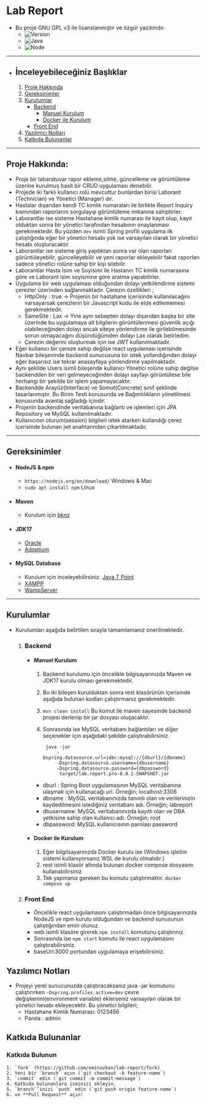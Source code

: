 # Lab Report
- Bu proje GNU GPL v3 ile lisanslanmıştır ve özgür yazılımdır.
    - ![Version](https://img.shields.io/badge/version-0.0.1-purple.svg)
    - ![Java](https://img.shields.io/badge/Java-17.0.6-orange)
    - ![Node](https://img.shields.io/badge/Node-18.16-green)


___________


- ## İnceleyebileceğiniz Başlıklar

    1. [Proje Hakkında](#Proje-Hakkında)
    2. [Gereksinimler](#Gereksinimler)
    3. [Kurulumlar](#Kurulumlar)
        - [Backend](#Backend)
            - [Manuel Kurulum](#Manuel-Kurulum)
            - [Docker ile Kurulum](#Docker-ile-Kurulum)
        - [Front End](#Front-End)
    4. [Yazılımcı Notları](#Yazılımcı-Notları)
    4. [Katkıda Bulunanlar](#Katkıda-Bulunanlar)



_________________________


## Proje Hakkında:

- Proje bir labaratuvar rapor ekleme,silme, güncelleme ve görüntüleme üzerine kurulmuş basit bir CRUD uygulaması denebilir.
- Projede iki farklı kullanıcı rolü mevcuttur bunlardan birisi Laborant (Technician) ve Yönetici (Manager) dır.
- Hastalar dışarıdan kendi TC kimlik numaraları ile birlikte Report Inquiry kısmından raporlarını sorgulayıp görüntüleme imkanına sahiptirler.
- Laborantlar ise sisteme Hastahane kimlik numarası ile kayıt olup, kayıt olduktan sonra bir yönetici tarafından hesabının onaylanması gerekmektedir. Bu yüzden `dev` isimli Spring profili uygulama ilk çalıştığında eğer bir yönetici hesabı yok ise varsayılan olarak bir yönetici hesabı oluşturacaktır.
- Laborantlar ise sisteme giriş yaptıktan sonra var olan raporları görüntüleyebilir, güncelleyebilir ve yeni raporlar ekleyebilir fakat raporları sadece yönetici rolüne sahip bir kişi silebilir.
- Laborantlar Hasta İsim ve Soyisimi ile Hastanın TC kimlik numarasına göre ve Laborant isim soyismine göre aratma yapabilirler.
- Uygulama bir web uygulaması olduğundan dolayı yetkilendirme sistemi çerezler üzerinden sağlanmaktadır. Çerezin özellikleri ; 
    - HttpOnly : true -> Projenin bir hastahane içerisinde kullanılacağını varsayarsak çerezlerin bir Javascript kodu ile elde edilememesi gerekmektedir.
    - SameSite : Lax -> Yine aynı sebepten dolayı dışarıdan başka bir site üzerinde bu uygulamaya ait bilgilerin görüntülenmesi güvenlik açığı olabileceğinden dolayı ancak siteye yönlendirme ile girilebilmesinde sorun olmayacağını düşündüğümden dolayı Lax olarak belirledim.
    - Çerezin değerini oluşturmak için ise JWT kullanılmaktadır.
- Eğer kullanıcı bir çereze sahip değilse react uygulaması içerisinde Navbar bileşeninde backend sunucusuna bir istek yollandığından dolayı eğer başarısız ise tekrar anasayfaya yönlendirme yapılmaktadır.
- Aynı şekilde Users isimli bileşende kullanıcı Yönetici rolüne sahip değilse backendden bir veri gelmeyeceğinden dolayı sayfayı görüntülese bile herhangi bir şekilde bir işlem yapamayacaktır.
- Backendde Arayüz(Interface) ve Somut(Concrete) sınıf şeklinde tasarlanmıştır. Bu Birim Testi konusunda ve Bağımlılıkların yönetilmesi konusunda avantaj sağladığı içindir.
- Projenin backendinde veritabanına bağlantı ve işlemleri için JPA Repository ve MySQL kullanılmaktadır.
- Kullanıcının oturum(session) bilgileri istek atarken kullandığı çerez içerisinde bulunan jwt anahtarından çıkartılmaktadır.

__________________________


## Gereksinimler

- #### NodeJS & npm
    - `https://nodejs.org/en/download/` Windows & Mac
    - `sudo apt install npm` Linux

- #### Maven
    - Kurulum için [bknz](https://www.baeldung.com/install-maven-on-windows-linux-mac)

- #### JDK17
    - [Oracle](https://www.oracle.com/java/technologies/downloads/#java17)
    - [Adoptium](https://adoptium.net/temurin/releases/?package=jdk&version=17)

- #### MySQL Database 
    - Kurulum için inceleyebilirsiniz. [Java T Point](https://www.javatpoint.com/how-to-install-mysql)
    - [XAMPP](https://www.apachefriends.org/tr/index.html)
    - [WampServer](https://www.wampserver.com/en/download-wampserver-64bits/)

__________________________


## Kurulumlar

- Kurulumları aşağıda belirtilen sırayla tamamlamanız önerilmektedir.
    1. ### Backend
        - #### Manuel Kurulum
            1. Backend kurulumu için öncelikle bilgisayarınızda Maven ve JDK17 kurulu olması gerekmektedir.
            2. Bu iki bileşen kurulduktan sonra rest klasörünün içerisinde aşağıda bulunan kodları çalıştırmanız gerekmektedir.
            3. `mvn clean install` Bu komut ile maven sayesinde backend projesi derlenip bir jar dosyası oluşacaktır. 
            4. Sonrasında ise MySQL veritabanı bağlantıları ve diğer seçenekler için aşağıdaki şekilde çalıştırabilirsiniz.
                
                    java -jar 
                        -Dspring.datasource.url=jdbc:mysql://{dburl}/{dbname} 
                        -Dspring.datasource.username={dbusername}
                        -Dspring.datasource.password={dbpassword}
                         target/lab.report.pro-0.0.1-SNAPSHOT.jar
            - dburl : Spring Boot uygulamasının MySQL veritabanına ulaşmak için kullanacağı url. Örneğin;
            localhost:3306
            - dbname : MySQL veritabanınızda tanımlı olan ve verilerinizin kaydedilmesini istediğiniz veritabanı adı. Örneğin;
            labreport
            - dbusername: MySQL veritabanınızda kayıtlı olan ve DBA yetkisine sahip olan kullanıcı adı. Örneğin;
            root
            - dbpassword: MySQL kullanıcısının parolası
            password

        - #### Docker ile Kurulum
            1. Eğer bilgilsayarınızda Docker kurulu ise (Windows işletim sistemi kullanıyorsanız WSL de kurulu olmalıdır.)
            2. rest isimli klasör altında bulunan docker compose dosyasını kullanabilirsiniz.
            3. Tek yapmanız gereken bu komutu çalıştırmaktır. 
                `docker compose up`

     2. ### Front End
        - Öncelikle react uygulamasını çalıştırmadan önce bilgisayarınızda NodeJS ve npm kurulu olduğundan ve backend sunusunun çalıştığından emin olunuz.
        - web isimli klasöre girerek `npm install` komutunu çalıştırınız.
        - Sonrasında ise `npm start` komutu ile react uygulamasını çalıştırabilirsiniz.
        - baseUrl:3000 portundan uygulamaya erişebilirsiniz.


## Yazılımcı Notları
- Projeyi yerel sunucunuzda çalıştıracaksanız java -jar komutunu çalıştırırken `-Dspring.profiles.active=dev` çevre değişkenini(environment variable) eklerseniz varsayılan olarak bir yönetici hesabı ekleyecektir. Bu yönetici bilgileri;
    - Hastahane Kimlik Numarası: 0123456
    - Parola : admin


## Katkıda Bulunanlar

### Katkıda Bulunun
    1. `fork` (https://github.com/eminozkan/lab-report/fork)
    2. Yeni bir `branch` açın (`git checkout -b feature-name`)
    3. `commit` edin (`git commit -m commit-message`)
    4. Katkıda bulunanlara isminizi ekleyin.
    5. `branch`’inizi `push` edin (`git push origin feature-name`)
    6. ve **Pull Request** açın!
